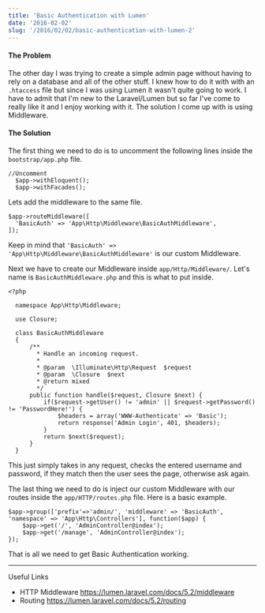 ```yaml
---
title: 'Basic Authentication with Lumen'
date: '2016-02-02'
slug: '/2016/02/02/basic-authentication-with-lumen-2'
---
```


#### The Problem

The other day I was trying to create a simple admin page without having to rely on a database and all of the other stuff. I knew how to do it with with an `.htaccess` file but since I was using Lumen it wasn't quite going to work. I have to admit that I'm new to the Laravel/Lumen but so far I've come to really like it and I enjoy working with it. The solution I come up with is using Middleware.

#### The Solution

The first thing we need to do is to uncomment the following lines inside the `bootstrap/app.php` file.

```
//Uncomment
  $app->withEloquent();
  $app->withFacades();
```

Lets add the middleware to the same file.

```
$app->routeMiddleware([
  'BasicAuth' => 'App\Http\Middleware\BasicAuthMiddleware',
]);
```

Keep in mind that `'BasicAuth' => 'App\Http\Middleware\BasicAuthMiddleware'` is our custom Middleware.

Next we have to create our Middleware inside `app/Http/Middleware/`. Let's name is `BasicAuthMiddleware.php` and this is what to put inside.

```
<?php

  namespace App\Http\Middleware;

  use Closure;

  class BasicAuthMiddleware
  {
      /**
        * Handle an incoming request.
        *
        * @param  \Illuminate\Http\Request  $request
        * @param  \Closure  $next
        * @return mixed
        */
      public function handle($request, Closure $next) {
          if($request->getUser() != 'admin' || $request->getPassword() != 'PasswordHere!') {
              $headers = array('WWW-Authenticate' => 'Basic');
              return response('Admin Login', 401, $headers);
          }
          return $next($request);
      }
  }
```

This just simply takes in any request, checks the entered username and password, if they match then the user sees the page, otherwise ask again.

The last thing we need to do is inject our custom Middleware with our routes inside the `app/HTTP/routes.php` file. Here is a basic example.

```
$app->group(['prefix'=>'admin/', 'middleware' => 'BasicAuth', 'namespace' => 'App\Http\Controllers'], function($app) {
    $app->get('/', 'AdminController@index');
    $app->get('/manage', 'AdminController@index');
});
```

That is all we need to get Basic Authentication working.

---

Useful Links

- HTTP Middleware https://lumen.laravel.com/docs/5.2/middleware
- Routing https://lumen.laravel.com/docs/5.2/routing
